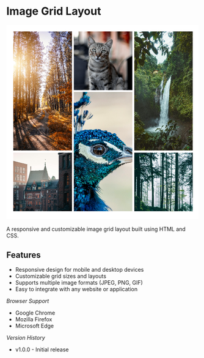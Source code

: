 # Image Grid Layout

![Image description](image-grid-layout.png)


A responsive and customizable image grid layout built using HTML and CSS.


## Features

* Responsive design for mobile and desktop devices
* Customizable grid sizes and layouts
* Supports multiple image formats (JPEG, PNG, GIF)
* Easy to integrate with any website or application


*Browser Support*

- Google Chrome
- Mozilla Firefox
- Microsoft Edge


*Version History*

- v1.0.0 - Initial release
